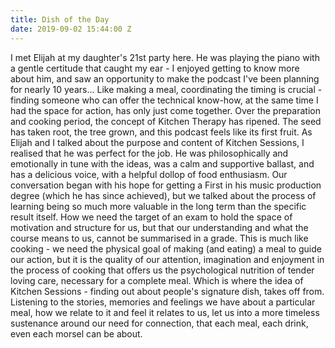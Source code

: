 ```yaml
---
title: Dish of the Day
date: 2019-09-02 15:44:00 Z
---
```


I met Elijah at my daughter's 21st party here. He was playing the piano with a gentle certitude that caught my ear - I enjoyed getting to know more about him, and saw an opportunity to make the podcast I've been planning for nearly 10 years... Like making a meal, coordinating the timing is crucial - finding someone who can offer the technical know-how, at the same time I had the space for action, has only just come together.  Over the preparation and cooking period, the concept of Kitchen Therapy has ripened.  The seed has taken root, the tree grown, and this podcast feels like its first fruit.
As Elijah and I talked about the purpose and content of Kitchen Sessions, I realised that he was perfect for the job.  He was philosophically and emotionally in tune with the ideas, was a calm and supportive ballast, and has a delicious voice, with a helpful dollop of food enthusiasm. Our conversation began with his hope for getting a First in his music production degree (which he has since achieved), but we talked about the process of learning being so much more valuable in the long term than the specific result itself.  How we need the target of an exam to hold the space of motivation and structure for us, but that our understanding and what the course means to us, cannot be summarised in a grade.  This is much like cooking - we need the physical goal of making (and eating) a meal to guide our action, but it is the quality of our attention, imagination and enjoyment in the process of cooking that offers us the psychological nutrition of tender loving care, necessary for a complete meal.  Which is where the idea of Kitchen Sessions - finding out about people's signature dish, takes off from.  Listening to the stories, memories and feelings we have about a particular meal, how we relate to it and feel it relates to us, let us into a more timeless sustenance around our need for connection, that each meal, each drink, even each morsel can be about.